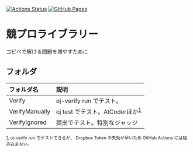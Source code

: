 [![Actions Status](https://github.com/RTnF/Library2/workflows/verify/badge.svg)](https://github.com/RTnF/Library2/actions)
[![GitHub Pages](https://img.shields.io/static/v1?label=GitHub+Pages&message=+&color=brightgreen&logo=github)](https://RTnF.github.io/Library2/)

# 競プロライブラリー

コピペで解ける問題を増やすために

## フォルダ
|フォルダ名|説明|
|:--|:--|
|Verify|oj-verify run でテスト。|
|VerifyManually|oj test でテスト。AtCoderほか<sup id="notelink1">[1](#note1)</sup>|
|VerifyIgnored|提出でテスト。特別なジャッジ|

<small id="note1">[1.](#notelink1) oj-verify run でテストできるが、 Dropbox Token の失効が早いため GitHub Actions には組み込まない。</small>